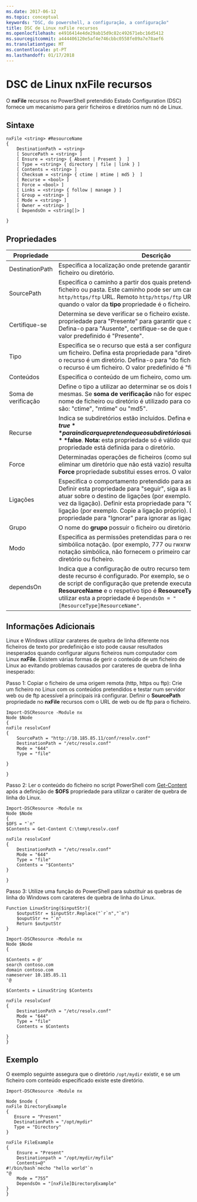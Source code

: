```yaml
---
ms.date: 2017-06-12
ms.topic: conceptual
keywords: "DSC, do powershell, a configuração, a configuração"
title: DSC de Linux nxFile recursos
ms.openlocfilehash: e4916414e4de29ab15d9c82c492671ebc16d5412
ms.sourcegitcommit: a444406120e5af4e746cbbc0558fe89a7e78aef6
ms.translationtype: MT
ms.contentlocale: pt-PT
ms.lasthandoff: 01/17/2018
---
```

# <a name="dsc-for-linux-nxfile-resource"></a>DSC de Linux nxFile recursos

O **nxFile** recursos no PowerShell pretendido Estado Configuration (DSC) fornece um mecanismo para gerir ficheiros e diretórios num nó de Linux.

## <a name="syntax"></a>Sintaxe

```
nxFile <string> #ResourceName
{
    DestinationPath = <string>
    [ SourcePath = <string> ]
    [ Ensure = <string> { Absent | Present }  ]
    [ Type = <string> { directory | file | link } ]
    [ Contents = <string> ]
    [ Checksum = <string> { ctime | mtime | md5 }  ]
    [ Recurse = <bool> ]
    [ Force = <bool> ]
    [ Links = <string> { follow | manage } ]
    [ Group = <string> ]
    [ Mode = <string> ]
    [ Owner = <string> ]
    [ DependsOn = <string[]> ]

}
```

## <a name="properties"></a>Propriedades

|  Propriedade |  Descrição | 
|---|---|
| DestinationPath| Especifica a localização onde pretende garantir o estado de um ficheiro ou diretório.| 
| SourcePath| Especifica o caminho a partir dos quais pretende copiar o recurso do ficheiro ou pasta. Este caminho pode ser um caminho local, ou um `http/https/ftp` URL. Remoto `http/https/ftp` URLs só são suportadas quando o valor da **tipo** propriedade é o ficheiro.| 
| Certifique-se| Determina se deve verificar se o ficheiro existe. Defina esta propriedade para "Presente" para garantir que o ficheiro existe. Defina-o para "Ausente", certifique-se de que o ficheiro não existe. O valor predefinido é "Presente".| 
| Tipo| Especifica se o recurso que está a ser configurado é um diretório ou um ficheiro. Defina esta propriedade para "diretório" para indicar que o recurso é um diretório. Defina-o para "do ficheiro" para indicar que o recurso é um ficheiro. O valor predefinido é "ficheiros"| 
| Conteúdos| Especifica o conteúdo de um ficheiro, como uma cadeia específica.| 
| Soma de verificação| Define o tipo a utilizar ao determinar se os dois ficheiros são as mesmas. Se **soma de verificação** não for especificado, apenas o nome de ficheiro ou diretório é utilizado para comparação. Os valores são: "ctime", "mtime" ou "md5".| 
| Recurse| Indica se subdiretórios estão incluídos. Defina esta propriedade como **$true** para indicar que pretende que o subdiretórios a incluir. A predefinição é **$false**. **Nota:** esta propriedade só é válido quando o **tipo** propriedade está definida para o diretório.| 
| Force| Determinadas operações de ficheiros (como substituir um ficheiro ou eliminar um diretório que não está vazio) resultará num erro. Utilizar o **Force** propriedade substitui esses erros. O valor predefinido é **$false**.| 
| Ligações| Especifica o comportamento pretendido para as ligações simbólicas. Definir esta propriedade para "seguir", siga as ligações simbólicas e atuar sobre o destino de ligações (por exemplo. Copie o ficheiro em vez da ligação). Definir esta propriedade para "Gerir" para atuar na ligação (por exemplo. Copie a ligação próprio). Defina esta propriedade para "Ignorar" para ignorar as ligações simbólicas.| 
| Grupo| O nome do **grupo** possuir o ficheiro ou diretório.| 
| Modo| Especifica as permissões pretendidas para o recurso, octal ou simbólica notação. (por exemplo, 777 ou rwxrwxrwx). Se utilizar a notação simbólica, não fornecem o primeiro caráter que indica o diretório ou ficheiro.| 
| dependsOn | Indica que a configuração de outro recurso tem de executar antes deste recurso é configurado. Por exemplo, se o **ID** do recurso de bloco de script de configuração que pretende executar primeiro é **ResourceName** e o respetivo tipo é **ResourceType**, a sintaxe para utilizar esta a propriedade é `DependsOn = "[ResourceType]ResourceName"`.| 

## <a name="additional-information"></a>Informações Adicionais


Linux e Windows utilizar carateres de quebra de linha diferente nos ficheiros de texto por predefinição e isto pode causar resultados inesperados quando configurar alguns ficheiros num computador com Linux __nxFile__. Existem várias formas de gerir o conteúdo de um ficheiro de Linux ao evitando problemas causados por carateres de quebra de linha inesperado:

Passo 1: Copiar o ficheiro de uma origem remota (http, https ou ftp): Crie um ficheiro no Linux com os conteúdos pretendidos e testar num servidor web ou de ftp acessível a principais irá configurar. Definir o __SourcePath__ propriedade no __nxFile__ recursos com o URL de web ou de ftp para o ficheiro.

```
Import-DSCResource -Module nx
Node $Node
{
nxFile resolvConf
{
    SourcePath = "http://10.185.85.11/conf/resolv.conf"
    DestinationPath = "/etc/resolv.conf"
    Mode = "644"        
    Type = "file"
    
}
        
}
```


Passo 2: Ler o conteúdo do ficheiro no script PowerShell com [Get-Content](https://technet.microsoft.com/en-us/library/hh849787.aspx) após a definição de __$OFS__ propriedade para utilizar o caráter de quebra de linha do Linux.


```
Import-DSCResource -Module nx
Node $Node
{
$OFS = "`n"
$Contents = Get-Content C:\temp\resolv.conf

nxFile resolvConf
{
    DestinationPath = "/etc/resolv.conf"
    Mode = "644"        
    Type = "file"
    Contents = "$Contents"
}

}
```


Passo 3: Utilize uma função do PowerShell para substituir as quebras de linha do Windows com carateres de quebra de linha do Linux.

```
Function LinuxString($inputStr){
    $outputStr = $inputStr.Replace("`r`n","`n")
    $ouputStr += "`n"
    Return $outputStr
}

Import-DSCResource -Module nx
Node $Node
{

$Contents = @'
search contoso.com
domain contoso.com
nameserver 10.185.85.11
'@

$Contents = LinuxString $Contents

nxFile resolvConf
{
    DestinationPath = "/etc/resolv.conf"
    Mode = "644"        
    Type = "file"
    Contents = $Contents
    
}
}
```

## <a name="example"></a>Exemplo

O exemplo seguinte assegura que o diretório `/opt/mydir` existir, e se um ficheiro com conteúdo especificado existe este diretório.

```
Import-DSCResource -Module nx 

Node $node {
nxFile DirectoryExample
{
   Ensure = "Present"
   DestinationPath = "/opt/mydir"
   Type = "Directory"
}

nxFile FileExample
{
    Ensure = "Present"
    Destinationpath = "/opt/mydir/myfile"
    Contents=@"
#!/bin/bash`necho "hello world"`n
"@ 
    Mode = “755”
    DependsOn = "[nxFile]DirectoryExample"
} 
}
```

